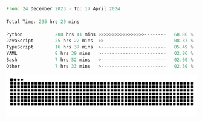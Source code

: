 <!--START_SECTION:waka-->

```rust
From: 24 December 2023 - To: 17 April 2024

Total Time: 295 hrs 29 mins

Python            208 hrs 41 mins >>>>>>>>>>>>>>>>>--------   68.86 %
JavaScript        25 hrs 22 mins  >>-----------------------   08.37 %
TypeScript        16 hrs 37 mins  >------------------------   05.49 %
YAML              8 hrs 39 mins   >------------------------   02.86 %
Bash              7 hrs 52 mins   >------------------------   02.60 %
Other             7 hrs 33 mins   >------------------------   02.50 %
```

<!--END_SECTION:waka-->


<picture>
  <source media="(prefers-color-scheme: dark)" srcset="https://raw.githubusercontent.com/jeerawut97/jeerawut97/output/github-contribution-grid-snake.svg">
  <img alt="github contribution grid snake animation" src="https://raw.githubusercontent.com/jeerawut97/jeerawut97/output/github-contribution-grid-snake.svg">
</picture>
